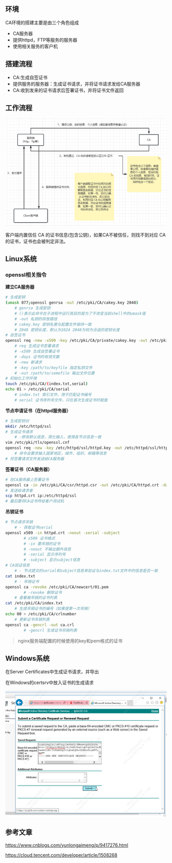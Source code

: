 ## 环境

CA环境的搭建主要是由三个角色组成

-   CA服务器
-   提供httpd，FTP等服务的服务器
-   使用相关服务的客户机

## 搭建流程

-   CA:生成自签证书
-   提供服务的服务器：生成证书请求，并将证书请求发给CA服务器
-   CA:收到发来的证书请求后签署证书，并将证书文件返回 

## 工作流程

![](attachments/Pasted%20image%2020230321093901.png)

客户端内置信任 CA 的证书信息(包含公钥)，如果CA不被信任，则找不到对应 CA 的证书，证书也会被判定非法。

## Linux系统

### openssl相关指令

**建立CA服务器**

```bash
# 生成密钥
(umask 077;openssl genrsa -out /etc/pki/CA/cakey.key 2048)
	# genrsa 生成密钥
	# ()表示此命令在子进程中运行其目的是为了不改变当前shell中的umask值
	# -out 私钥的存放路径
	# cakey.key 密钥名需与配置文件保持一致
	# 2048 密钥长度，默认为1024 2048为较为合适的密钥长度
# 自签证书
openssl req -new -x509 -key /etc/pki/CA/private/cakey.key -out /etc/pki/CA/cacert.pem -days 1000
	# req 生成证书签署请求
	# -x509 生成自签署证书
	# -days 证书的有效天数
	# -new 新请求
	# -key /path/to/keyfile 指定私钥文件
	# -out /path/to/somefile 输出文件位置
# 初始化工作环境
touch /etc/pki/CA/(index.txt,serial)
echo 01 > /etc/pki/CA/serial
	# index.txt 索引文件，用于匹配证书编号
	# serial 证书序列号文件，只在首次生成证书时赋值
```

**节点申请证书（在httpd服务器）**

```bash
# 生成密钥对
mkdir /etc/httpd/ssl
# 生成证书请求
	# -修改默认信息，简化输入，使用各节点信息一致
vim /etc/pki/tls/openssl.cnf
openssl req -new -key /etc/httpd/ssl/httpd.key -out /etc/httpd/ssl/httpd.csr
	# 命令会要求输入国家地区，城市，组织，邮箱等信息
# 将签署请求文件发送给CA服务器 
```

**签署证书（CA服务器）**

```bash
# 在CA服务器上签署证书
openssl ca -in /etc/pki/CA/csr/httpd.csr -out /etc/pki/CA/httpd.crt -days 1000
# 发送给请求者
scp httpd.crt ip:/etc/httpd/ssl
# 最后要将CA证书传给客户测试机
```

**吊销证书**

```bash
# 节点请求吊销
	# - 获取证书serial
openssl x509 -in httpd.crt -noout -serial -subject
		# x509 证书格式
		# -in 要吊销的证书
		# -noout 不输出额外信息
		# -serial 显示序列号
		# -subject 显示subject信息
# CA验证信息
	# - 节点提交的serial和subject信息来验证与index.txt文件中的信息是否一致
cat index.txt
	# - 吊销证书
openssl ca -revoke /etc/pki/CA/newcert/01.pem
		# -revoke 删除证书
	# 查看被吊销的证书列表
cat /etc/pki/CA/index.txt
	# 生成吊销证书的编号（如果是第一次吊销）
echo 00 > /etc/pki/CA/crlnumber
	# 更新证书吊销列表
openssl ca -gencrl -out ca.crl
		# -gencrl 生成证书吊销列表
```

> nginx服务端配置的时候使用的key和pem格式的证书


## Windows系统
在Server Certificates中生成证书请求，并导出



在Windows的certsrv中放入证书的生成请求

![](attachments/certsrv.png)



## 参考文章

https://www.cnblogs.com/yunlongaimeng/p/9417276.html

https://cloud.tencent.com/developer/article/1508268